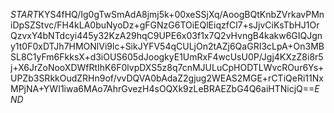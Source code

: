 $START$KYS4fHQ/Ig0gTwSmAdA8jmj5k+00xeSSjXq/AoogBQtKnbZVrkavPMniDpSZStvc/FH4kLA0buNyoDz+gFGNzG6TOiEQlEiqzfCl7+sJjvCiKsTbHJ1OrQzvxY4bNTdcyi445y32KzA29hqC9UPE6x03f1x7Q2vHvngB4kakw6GIQJgny1t0F0xDTJh7HMONlVi9lc+SikJYFV54qCULjOn2tAZj6QaGRI3cLpA+On3MBSL8C1yFm6FkksX+d3iOUS605dJoogkyE1UmRxF4wcUsU0P/Jgj4KXzZ8i8r5j+X6JrZoNooXDWfRtIhK6F0lvpDXS5z8q7cnMJULuCpHODTLWvcROur6Ys+UPZb3SRkkOudZRHn9of/vvDQVA0bAdaZ2gjug2WEAS2MGE+rCTiQeRi11NxMPjNA+YWI1iwa6MAo7AhrGvezH4sOQXk9zLeBRAEZbG4Q6aiHTNicjQ==$END$